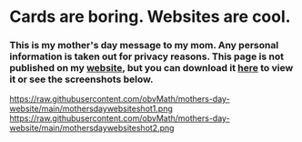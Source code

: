 # Cards are boring. Websites are cool.
### This is my mother's day message to my mom. Any personal information is taken out for privacy reasons. This page is not published on my [website](https://github.com/obvMath/obvMath.com), but you can download it [here](https://github.com/obvMath/mothers-day-website/archive/refs/heads/main.zip) to view it or see the screenshots below.

https://raw.githubusercontent.com/obvMath/mothers-day-website/main/mothersdaywebsiteshot1.png
https://raw.githubusercontent.com/obvMath/mothers-day-website/main/mothersdaywebsiteshot2.png
